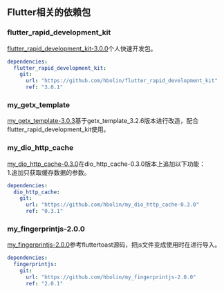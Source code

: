 ## Flutter相关的依赖包

### flutter_rapid_development_kit

[flutter_rapid_development_kit-3.0.0](https://github.com/hbolin/flutter_rapid_development_kit/releases/tag/3.0.0)个人快速开发包。

```yaml
dependencies:
  flutter_rapid_development_kit:
    git:
      url: "https://github.com/hbolin/flutter_rapid_development_kit"
      ref: "3.0.1"
```

### my_getx_template

[my_getx_template-3.0.3](https://github.com/hbolin/my_getx_template/releases/tag/3.0.3)基于getx_template_3.2.6版本进行改造，配合flutter_rapid_development_kit使用。

### my_dio_http_cache

[my_dio_http_cache-0.3.0](https://github.com/hbolin/my_dio_http_cache-0.3.0/releases/tag/0.3.0)在dio_http_cache-0.3.0版本上追加以下功能：  
1.追加只获取缓存数据的参数。

```yaml
dependencies:
  dio_http_cache:
    git:
      url: "https://github.com/hbolin/my_dio_http_cache-0.3.0"
      ref: "0.3.1"
```

### my_fingerprintjs-2.0.0

[my_fingerprintjs-2.0.0](https://github.com/hbolin/my_fingerprintjs-2.0.0/releases/tag/2.0.1)参考fluttertoast源码，把js文件变成使用时在进行导入。

```yaml
dependencies:
  fingerprintjs:
    git:
      url: "https://github.com/hbolin/my_fingerprintjs-2.0.0"
      ref: "2.0.1"
```